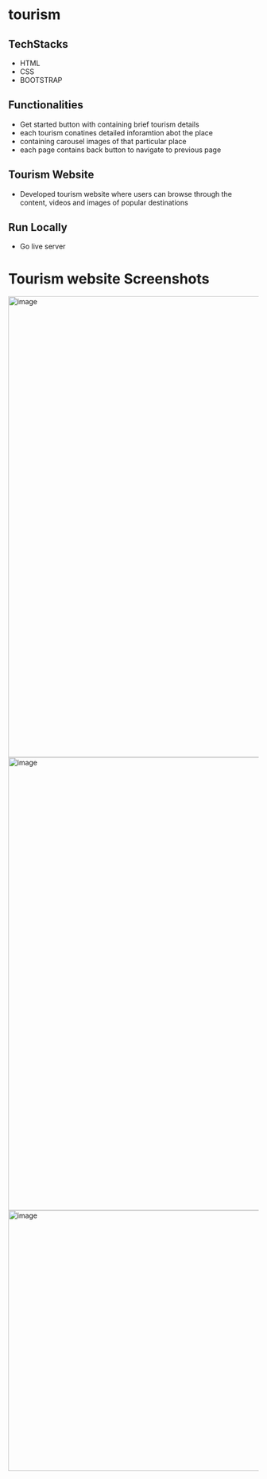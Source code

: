 # tourism
## TechStacks
- HTML
- CSS
- BOOTSTRAP
## Functionalities
- Get started button with containing brief tourism details
- each tourism conatines detailed inforamtion abot the place
- containing carousel images of that particular place
- each page contains back button to navigate to previous page

## Tourism Website
- Developed tourism website where users can browse through the content, videos and images of popular destinations
## Run Locally
- Go live server
# Tourism website Screenshots

  <img width="926" alt="image" src="https://github.com/Prathyusha-93910/tourism/assets/134360404/06a1abc1-fb2b-474c-b909-435be1be1af0">
  <img width="910" alt="image" src="https://github.com/Prathyusha-93910/tourism/assets/134360404/cc6a470f-24b8-4909-be51-6f06734dae7e">
  <img width="524" alt="image" src="https://github.com/Prathyusha-93910/tourism/assets/134360404/68a0c58a-b9ae-4586-83d8-3a36ff8e1a8f">
